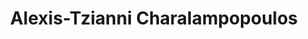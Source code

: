---
title: "Alexis-Tzianni Charalampopoulos"
collection: students
permalink: #
thesis: "A Hamiltonian Coupled Mode method for the fully non linear water wave problem"
institute: "NTUA, Greece"
year: "2016"
type: "diploma"
#current-position: "Associate Professor in Ocean Utilization, Department of Mechanical Engineering, <i>Massachusetts Institute of Technology, USA</i>"
---